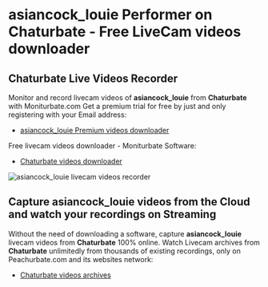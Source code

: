 # asiancock_louie Performer on Chaturbate - Free LiveCam videos downloader

## Chaturbate Live Videos Recorder

Monitor and record livecam videos of **asiancock_louie** from **Chaturbate** with Moniturbate.com
Get a premium trial for free by just and only registering with your Email address:
* [asiancock_louie Premium videos downloader](https://moniturbate.com/request-demo-licence-key.html)

Free livecam videos downloader - Moniturbate Software:
* [Chaturbate videos downloader](https://moniturbate.com/moniturbate-download-software.html)

![asiancock_louie livecam videos recorder](https://peachurnet.com/templates/moniturbate-software.png)


## Capture asiancock_louie videos from the Cloud and watch your recordings on Streaming

Without the need of downloading a software, capture **asiancock_louie** livecam videos from **Chaturbate** 100% online.
Watch Livecam archives from **Chaturbate** unlimitedly from thousands of existing recordings, only on Peachurbate.com and its websites network:
* [Chaturbate videos archives](https://peachurnet.com/)